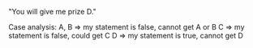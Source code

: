 "You will give me prize D."

Case analysis:
A, B => my statement is false, cannot get A or B
C => my statement is false, could get C
D => my statement is true, cannot get D

